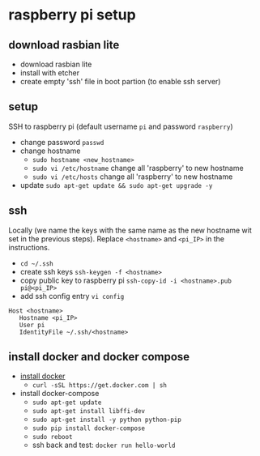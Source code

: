 # raspberry pi setup

## download rasbian lite
 - download rasbian lite
 - install with etcher
 - create empty 'ssh' file in boot partion (to enable ssh server)

## setup
SSH to raspberry pi (default username `pi` and password `raspberry`)
 - change password `passwd`
 - change hostname
   - `sudo hostname <new_hostname>`
   - `sudo vi /etc/hostname` change all 'raspberry' to new hostname
   - `sudo vi /etc/hosts` change all 'raspberry' to new hostname
 - update `sudo apt-get update && sudo apt-get upgrade -y`

## ssh
Locally (we name the keys with the same name as the new hostname wit set in the previous steps).
Replace `<hostname>` and `<pi_IP>` in the instructions.
 - `cd ~/.ssh`
 - create ssh keys `ssh-keygen -f <hostname>`
 - copy public key to raspberry pi `ssh-copy-id -i <hostname>.pub pi@<pi_IP>`
 - add ssh config entry `vi config`
```
Host <hostname>
   Hostname <pi_IP>
   User pi
   IdentityFile ~/.ssh/<hostname>
```

## install docker and docker compose

 - [install docker](https://howchoo.com/g/nmrlzmq1ymn/how-to-install-docker-on-your-raspberry-pi)
   - `curl -sSL https://get.docker.com | sh`
 - install docker-compose
   - `sudo apt-get update`
   - `sudo apt-get install libffi-dev`
   - `sudo apt-get install -y python python-pip`
   - `sudo pip install docker-compose`
   - `sudo reboot`
   - ssh back and test: `docker run hello-world`
